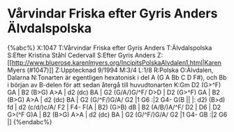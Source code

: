 # Vårvindar Friska efter Gyris Anders Älvdalspolska

{%abc%}
X:1047
T:Vårvindar Friska efter Gyris Anders
T:Älvdalspolska
S:Efter Kristina Ståhl Cedervall
S:Efter Gyris Anders
Z:[[http://www.bluerose.karenlmyers.org/IncipitsPolskaAlvdalen1.html|Karen Myers (#1047)]]
Z:Upptecknad 9/1994
M:3/4
L:1/8
R:Polska
O:Älvdalen, Dalarna
N:Tonarten är egentligen hexatonisk i del A (G A Bb C D F#), och Bb i början av B-delen för att sedan återgå till huvudtonarten
K:Gm
D2 (G>^F) GA | B2 (B>G) A>A | d2 (dc) BA | G2 (G/A/)G/^F/ D>D | D2 (G>^F) GA |
B2 (B>G) A>A | d2 (dc) BA | G2 (G/^F/)G/A/ G2 |1 G6 :|2 G4- G(B ||
|: d2) (B>d) fd | d2 (c/d/)c/A/ F2 | F4- F(A | B2) (G>B) dB | B2 (A/B/)A/^F/ D2 | D6 |
D2 G>(^F G)A | B2 (B>G) A>A | d2 (dc) BA | G2 (G/^F/)G/A/ G2 |1 G4- GB :|2 G6 |]
{%endabc%}

